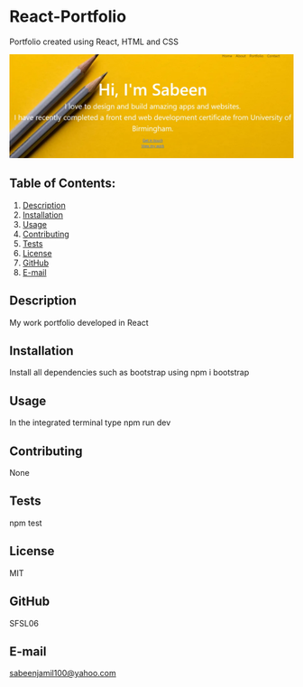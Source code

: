 # React-Portfolio
Portfolio created using React, HTML and CSS

![ReactPortfolioScreenshot](/reactportfolio/src/ReactPortfolioScreenshot.jpg)

## Table of Contents:
  1. [Description](#description) 
  2. [Installation](#installation)
  3. [Usage](#usage)  
  4. [Contributing](#contributing)
  5. [Tests](#tests)
  6. [License](#license)
  7. [GitHub](#gitHub)
  8. [E-mail](#e-mail)

## Description 
My work portfolio developed in React

## Installation
Install all dependencies such as bootstrap using npm i bootstrap
## Usage

In the integrated terminal type npm run dev

## Contributing
None

## Tests
npm test

## License
MIT

## GitHub
SFSL06

## E-mail
sabeenjamil100@yahoo.com
